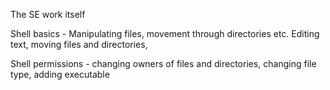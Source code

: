 
The SE work itself

Shell basics - Manipulating files, movement through directories etc. Editing text, moving files and directories,

Shell permissions - changing owners of files and directories, changing file type, adding executable 
